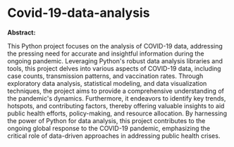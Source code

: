 # Covid-19-data-analysis

**Abstract:**

This Python project focuses on the analysis of COVID-19 data, addressing the pressing need for accurate and insightful information during the ongoing pandemic. Leveraging Python's robust data analysis libraries and tools, this project delves into various aspects of COVID-19 data, including case counts, transmission patterns, and vaccination rates. Through exploratory data analysis, statistical modeling, and data visualization techniques, the project aims to provide a comprehensive understanding of the pandemic's dynamics. Furthermore, it endeavors to identify key trends, hotspots, and contributing factors, thereby offering valuable insights to aid public health efforts, policy-making, and resource allocation. By harnessing the power of Python for data analysis, this project contributes to the ongoing global response to the COVID-19 pandemic, emphasizing the critical role of data-driven approaches in addressing public health crises.
